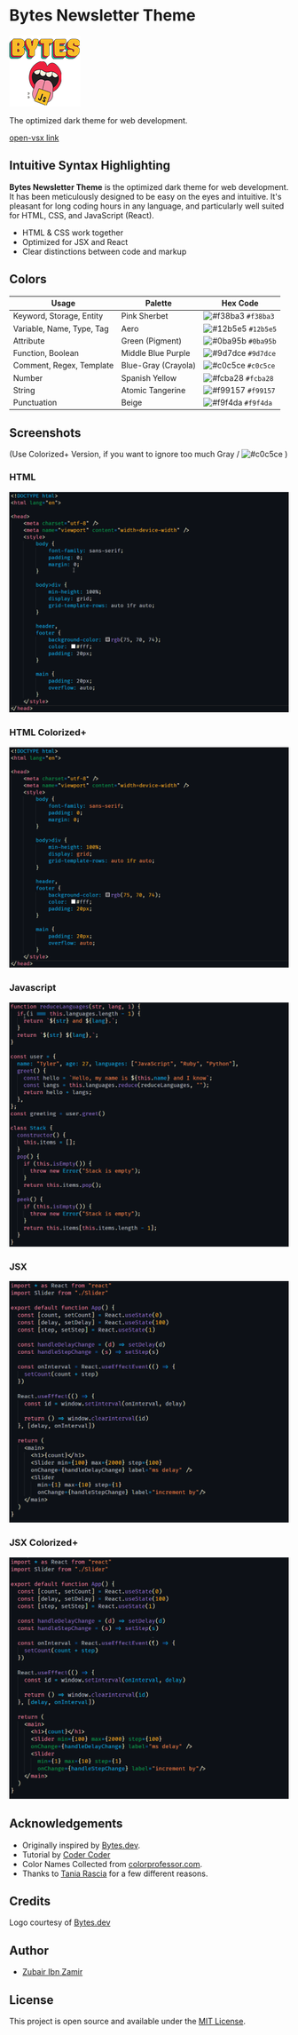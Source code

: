 # Bytes Newsletter Theme

![Bytes](https://github.com/2u841r/bytes-newsletter-theme/raw/main/images/logo.png)

The optimized dark theme for web development.

[open-vsx link](https://open-vsx.org/extension/ZubairIbnZamir/bytes-newsletter-theme)

## Intuitive Syntax Highlighting


**Bytes Newsletter Theme** is the optimized dark theme for web development. It has been meticulously designed to be easy on the eyes and intuitive. It's pleasant for long coding hours in any language, and particularly well suited for HTML, CSS, and JavaScript (React).

- HTML & CSS work together
- Optimized for JSX and React
- Clear distinctions between code and markup

## Colors

| Usage                     | Palette             | Hex Code                                                           |
| ------------------------- | ------------------- | ------------------------------------------------------------------ |
| Keyword, Storage, Entity  | Pink Sherbet        | ![#f38ba3](https://placehold.co/15/f38ba3/ffffff?text=+) `#f38ba3` |
| Variable, Name, Type, Tag | Aero                | ![#12b5e5](https://placehold.co/15/12b5e5/000000?text=+) `#12b5e5` |
| Attribute                 | Green (Pigment)     | ![#0ba95b](https://placehold.co/15/0ba95b/000000?text=+) `#0ba95b` |
| Function, Boolean         | Middle Blue Purple  | ![#9d7dce](https://placehold.co/15/9d7dce/000000?text=+) `#9d7dce` |
| Comment, Regex, Template  | Blue-Gray (Crayola) | ![#c0c5ce](https://placehold.co/15/C0C5CE/000000?text=+) `#c0c5ce` |
| Number                    | Spanish Yellow      | ![#fcba28](https://placehold.co/15/fcba28/000000?text=+) `#fcba28` |
| String                    | Atomic Tangerine    | ![#f99157](https://placehold.co/15/f99157/000000?text=+) `#f99157` |
| Punctuation               | Beige               | ![#f9f4da](https://placehold.co/15/f9f4da/000000?text=+) `#f9f4da` |

## Screenshots
(Use Colorized+ Version, if you want to ignore too much Gray / ![#c0c5ce](https://placehold.co/15/C0C5CE/000000?text=+) )

### HTML

![New Moon Screenshot HTML](https://github.com/2u841r/bytes-newsletter-theme/raw/main/images/hco.png)

### HTML Colorized+

![New Moon Screenshot HTML](https://github.com/2u841r/bytes-newsletter-theme/raw/main/images/hcc.png)

### Javascript

![New Moon Screenshot JS](https://github.com/2u841r/bytes-newsletter-theme/raw/main/images/j.png)

### JSX

![New Moon Screenshot JSX](https://github.com/2u841r/bytes-newsletter-theme/raw/main/images/ro.png)

### JSX Colorized+

![New Moon Screenshot JSX](https://github.com/2u841r/bytes-newsletter-theme/raw/main/images/rc.png)

## Acknowledgements

- Originally inspired by [Bytes.dev](https://Bytes.dev).
- Tutorial by [Coder Coder](https://www.youtube.com/watch?v=pGzssFNtWXw)
- Color Names Collected from [colorprofessor.com](https://colorprofessor.com).
- Thanks to [Tania Rascia](https://github.com/taniarascia) for a few different reasons. 

## Credits

Logo courtesy of [Bytes.dev](https://Bytes.dev)

## Author

- [Zubair Ibn Zamir](https://zmt3.com)

## License

This project is open source and available under the [MIT License](LICENSE).
